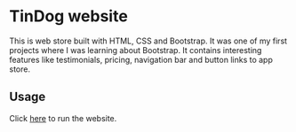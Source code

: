 # TinDog website

This is web store built with HTML, CSS and Bootstrap. It was one of my first projects where I was learning about Bootstrap. 
It contains interesting features like testimonials, pricing, navigation bar and button links to app store.

## Usage

Click [here](https://nenalukic.github.io/tindog-webstore/) to run the website.
